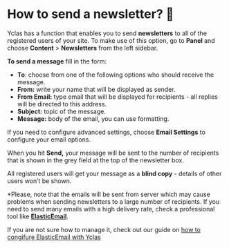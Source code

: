 # How to send a newsletter? 📰

Yclas has a function that enables you to send  **newsletters**  to all of the registered users of your site. To make use of this option, go to  **Panel**  and choose  **Content**  > **Newsletters**  from the left sidebar.

**To send a message**  fill in the form:

-   **To**: choose from one of the following options who should receive the message.
-   **From:**  write your name that will be displayed as sender.
-   **From Email:**  type email that will be displayed for recipients - all replies will be directed to this address.
-   **Subject:**  topic of the message.
-   **Message:**  body of the email, you can use formatting.

If you need to configure advanced settings, choose  **Email Settings**  to configure your email options.

When you hit  **Send,** your message will be sent to the number of recipients that is shown in the grey field at the top of the newsletter box.


All registered users will get your message as a  **blind copy**  - details of other users won’t be shown.

*Please, note that the emails will be sent from server which may cause problems when sending newsletters to a large number of recipients. If you need to send many emails with a high delivery rate, check a professional tool like **[ElasticEmail](https://j.mp/elasticemailoc)**. 

If you are not sure how to manage it, check out our guide on [how to congifure ElasticEmail with Yclas](Email-settings-elasticemail.md) 
